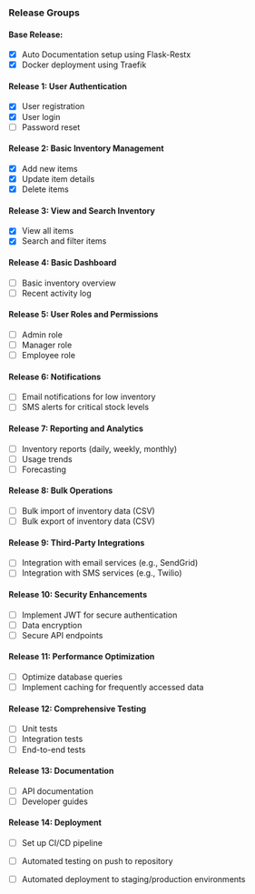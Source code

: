 ### **Release Groups**

#### Base Release:
- [x] Auto Documentation setup using Flask-Restx
- [x] Docker deployment using Traefik
#### **Release 1: User Authentication**
- [x] User registration
- [x] User login
- [ ] Password reset
#### **Release 2: Basic Inventory Management**
- [x] Add new items
- [x] Update item details
- [x] Delete items
#### **Release 3: View and Search Inventory**
- [x] View all items
- [x] Search and filter items
#### **Release 4: Basic Dashboard**
- [ ] Basic inventory overview
- [ ] Recent activity log
#### **Release 5: User Roles and Permissions**
- [ ] Admin role
- [ ] Manager role
- [ ] Employee role
#### **Release 6: Notifications**
- [ ] Email notifications for low inventory
- [ ] SMS alerts for critical stock levels
#### **Release 7: Reporting and Analytics**
- [ ] Inventory reports (daily, weekly, monthly)
- [ ] Usage trends
- [ ] Forecasting
#### **Release 8: Bulk Operations**
- [ ] Bulk import of inventory data (CSV)
- [ ] Bulk export of inventory data (CSV)
#### **Release 9: Third-Party Integrations**
- [ ] Integration with email services (e.g., SendGrid)
- [ ] Integration with SMS services (e.g., Twilio)
#### **Release 10: Security Enhancements**
- [ ] Implement JWT for secure authentication
- [ ] Data encryption
- [ ] Secure API endpoints
#### **Release 11: Performance Optimization**
- [ ] Optimize database queries
- [ ] Implement caching for frequently accessed data
#### **Release 12: Comprehensive Testing**
- [ ] Unit tests
- [ ] Integration tests
- [ ] End-to-end tests
#### **Release 13: Documentation**
- [ ] API documentation
- [ ] Developer guides
#### **Release 14: Deployment**
- [ ] Set up CI/CD pipeline
- [ ] Automated testing on push to repository
- [ ] Automated deployment to staging/production environments


